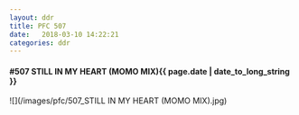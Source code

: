 ```yaml
---
layout: ddr
title: PFC 507
date:   2018-03-10 14:22:21
categories: ddr
---
```


#### **#507** STILL IN MY HEART (MOMO MIX)<span class="pull-right">{{ page.date | date_to_long_string }}</span>
![](/images/pfc/507_STILL IN MY HEART (MOMO MIX).jpg)
